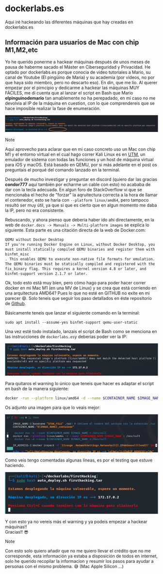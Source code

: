 # dockerlabs.es
Aqui iré hackeando las diferentes máquinas que hay creadas en dockerlabs.es


## Información para usuarios de Mac con chip M1,M2,etc

Yo he querido ponerme a hackear máquinas después de unos meses de pausa de haberme sacado el Máster en Ciberseguridad y Privacidad. He optado por dockerlabs.es porque conocia de video tutoriales a Mario, su canal de Youtube (El pingüino de Maria) y su academia (por videos, no por que haya sido miembro, pero no descarto eso). En din, que me lío.
Al querer empezar por el pirncipio y dedicarme a hackear las máquinas MUY FÁCILES, me di cuenta que al lanzar el script en Bash que Mario <b>elpinguinodemario</b> tan amablemente no ha perepadado, en mi caso no me devolvia al IP de la máquina en cuestion, con lo que comprendereis que se hace imposible realizar la fase de enumeración.

<p align="center">
  <img src="imgs/error_script_dockerlabs.es.png">
</p>

>[!NOTE]
> Aquí aprovecho para aclarar que en mi caso concreto uso un Mac con chip M1 y el entorno virtual en el cual hago correr Kali Linux es en <a href="https://github.com/utmapp/UTM">UTM</a>, un emulador de sistema con todas las funciones y un host de máquina virtual para iOS y macOS. Está basado en QEMU, por si más adelante en el post os preguntais el porqué del comando lanzado en la terminal.

Después de mucho investigar y preguntar en discord (quiero dar las gracias <b>condor777</b> aquí también por echarme un cable con esto) no acababa de dar con la tecla adecuada.
En algun foro de StackOverflow vi que se mencionaba el hecho de "forzar" la aqruitectura correcta a la hora de llamar el contenedor, esto se haria con ```--platform linux/amd64```, pero tampoco resultó ser muy útil, ya que si que es cierto que en algun momento me daba la IP, pero no era consistente.

Rebuscando, y ahora pienso que deberia haber ido ahi directamente, en la web de ```docker.docs -> Manuals -> Multi-platform images``` se explica lo siguiente. Esta parte es una citación directa de la web de Docker.com:

```
QEMU without Docker Desktop
If you're running Docker Engine on Linux, without Docker Desktop, you must install statically compiled QEMU binaries and register them with binfmt_misc
. This enables QEMU to execute non-native file formats for emulation. The QEMU binaries must be statically compiled and registered with the fix_binary flag. This requires a kernel version 4.8 or later, and binfmt-support version 2.1.7 or later.
```
Ok, todo esto está muy bien, pero cómo hago para poder hacer correr docker en mi Mac M1 (en una MV de Linux) y se crea que está corriendo en una arquitectura AMD64? Pues lo que no esté en GITHUB no exite en mi parecer 😄.
Solo teneis que seguir los paso detallados en éste repositorio de <a href="https://github.com/actions/runner-images/issues/2095">Github</a>.

Básicamente teneis que lanzar el siguiente comando en la terminal:

```linux
sudo apt install --assume-yes binfmt-support qemu-user-static
```

Una vez esté todo instalado, lanzais el script de Bash como se menciona en las instrucciones de ```dockerlabs.es```y deberias poder ver la IP:

<p align="center">
  <img src="imgs/error_script_dockerlabs.es_2.png">
</p>

Para quitaros el warning lo único que teneis que hacer es adaptar el script en bash de la manera siguiente:

```bash
docker -run --platform linux/amd64 -d --name $CONTAINER_NAME $IMAGE_NAME > /dev/null
```

Os adjunto una imagen para que lo veais mejor:

<p align="center">
  <img src="imgs/error_script_dockerlabs.es_3.png">
</p>

Como veis tengo comentadas algunas líneas, es por el testing que estuve haciendo.

<p align="center">
  <img src="imgs/error_script_dockerlabs.es_4.png">
</p>

Y con esto ya no vereis más el warning y ya podeis empezar a hackear máquinas!!<br>
Gracias!! 😎

>[!NOTE]
> Con esto solo quiero añadir que no me quiero llevar el crédito que no me corresponde, esta información ya estaba a disposición de todos en internet, solo he querido recopilar la informacion y resumir los pasos para ayudar a personas con el mismo problema. 😅 (Mac Apple Silicon ...)
